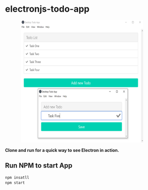 # electronjs-todo-app

<p align="center"><img width="400" height="400" src="https://raw.githubusercontent.com/alikamal1/desktop-todo-app/master/screenshot.PNG"></p>

**Clone and run for a quick way to see Electron in action.**

## Run NPM to start App
```bash
npm insatll
npm start
```

